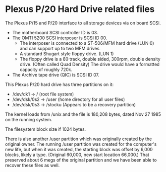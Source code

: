 # Plexus P/20 Hard Drive related files

The Plexus P/15 and P/20 interface to all storage devices via on board SCSI.

- The motherboard SCSI controller ID is 03.
- The OMTI 5200 SCSI interposer is SCSI ID 00.
  - The interposer is connected to a ST-506/MFM hard drive (LUN 0) and can support up to two MFM drives.
  - A standard Shugart style floppy drive. (LUN 1)
  - The floppy drive is a 80 track, double sided, 300rpm, double density drive. (Often called Quad Density) The drive would have a formatted capacity of roughly 720k.
- The Archive tape drive (QIC) is SCSI ID 07. 

This Plexus P/20 hard drive has three partitions on it:

- /dev/dk1 -> / (root file system)
- /dev/dsk/0s2 -> /user (home directory for all user files)
- /dev/dsk/0s3 -> /stocku (Appears to be a recovery partition)

The kernel loads from /unix and the file is 180,208 bytes, dated Nov 27  1985 on the running system.

The filesystem block size if 1024 bytes.

There is also another /user partition which was originally created by the original owner. The running /user partition was created for the computer's new life, but when it was created, the starting block was offset by 6,000 blocks, likely a type. (Original 60,000, new start location 66,000.) That preserved about 6 megs of the original partition and we have been able to recover these files as well. 
